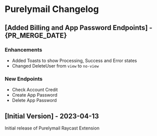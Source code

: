 # Purelymail Changelog

## [Added Billing and App Password Endpoints] - {PR_MERGE_DATE}

### Enhancements

- Added Toasts to show Processing, Success and Error states
- Changed DeleteUser from ```view``` to ```no-view```

### New Endpoints

- Check Account Credit
- Create App Password
- Delete App Password

## [Initial Version] - 2023-04-13

Initial release of Purelymail Raycast Extension
